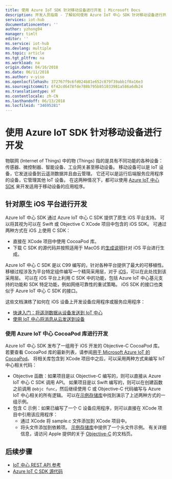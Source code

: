 ```yaml
---
title: 使用 Azure IoT SDK 针对移动设备进行开发 | Microsoft Docs
description: 开发人员指南 - 了解如何使用 Azure IoT 中心 SDK 针对移动设备进行开发。
services: iot-hub
documentationcenter: ''
author: yzhong94
manager: timlt
editor: ''
ms.service: iot-hub
ms.devlang: multiple
ms.topic: article
ms.tgt_pltfrm: na
ms.workload: na
origin.date: 04/16/2018
ms.date: 06/11/2018
ms.author: v-yiso
ms.openlocfilehash: 372767f9c6fd024b81e652c879f39abb1f0a16e3
ms.sourcegitcommit: 6f42cd6478fde788b795b851033981a586a6db24
ms.translationtype: HT
ms.contentlocale: zh-CN
ms.lasthandoff: 06/13/2018
ms.locfileid: "34695281"
---
```

# <a name="develop-for-mobile-devices-using-azure-iot-sdks"></a>使用 Azure IoT SDK 针对移动设备进行开发

物联网 (Internet of Things) 中的物 (Things) 指的是具有不同功能的各种设备：传感器、微控制器、智能设备、工业网关甚至移动设备。  移动设备可以是 IoT 设备，它发送设备到云遥测数据并且由云管理。  它还可以是运行后端服务应用程序的设备，它管理其他 IoT 设备。  在这两种情况下，都可以使用 [Azure IoT 中心 SDK][lnk-sdk-overview] 来开发适用于移动设备的应用程序。  

## <a name="develop-for-native-ios-platform"></a>针对原生 iOS 平台进行开发

Azure IoT 中心 SDK 通过 Azure IoT 中心 C SDK 提供了原生 iOS 平台支持。  可以将其视为可以在 Swift 或 Objective C XCode 项目中包含的 iOS SDK。  可通过两种方式在 iOS 上使用 C SDK：
- 直接在 XCode 项目中使用 CocoaPod 库。  
- 下载 C SDK 的源代码并按照适用于 MacOS 的[生成说明][lnk-c-devbox]针对 iOS 平台进行生成。  

Azure IoT 中心 C SDK 是以 C99 编写的，针对各种平台提供了最大的可移植性。  移植过程涉及为平台特定组件编写一个精简采用层，对于 [iOS][lnk-ios-pal]，可以在此处找到该采用层。  可以在 iOS 平台上利用 C SDK 中的功能，包括 Azure IoT 中心基元支持的功能和 SDK 特定功能，例如网络可靠性的重试策略。  iOS SDK 的接口也类似于 Azure IoT 中心 C SDK 的接口。  

这些文档演练了如何在 iOS 设备上开发设备应用程序或服务应用程序：
- [快速入门：将遥测数据从设备发送到 IoT 中心][lnk-device-ios-quickstart]  
- [使用 IoT 中心将消息从云发送到设备][lnk-service-ios-quickstart]  

### <a name="develop-with-azure-iot-hub-cocoapod-libraries"></a>使用 Azure IoT 中心 CocoaPod 库进行开发

Azure IoT 中心 SDK 发布了一组用于 iOS 开发的 Objective-C CocoaPod 库。  若要查看 CocoaPod 库的最新列表，请参阅[用于 Microsoft Azure IoT 的 CocoaPod][lnk-cocoapod-list]。  将相关库包含到 XCode 项目中之后，可以采用两种方式来编写 IoT 中心相关代码：
- Objective 函数：如果项目是以 Objective-C 编写的，则可以直接从 Azure IoT 中心 C SDK 调用 API。  如果项目是以 Swift 编写的，则可以在创建函数之前调用 ``@objc func``，然后继续使用 C 或 Objective-C 代码编写与 Azure IoT 中心相关的所有逻辑。  可以在[示例存储库][lnk-ios-samples-repo]中找到演示了上述两种方式的一组示例。  
- 包含 C 示例：如果已编写了一个 C 设备应用程序，则可以直接在 XCode 项目中引用该应用程序：
    - 通过 XCode 将 sample.c 文件添加到 XCode 项目中。  
    - 将头文件添加到依赖项。  [示例存储库][lnk-ios-samples-repo]中提供了一个头文件示例。  有关详细信息，请访问 Apple 提供的关于 [Objective-C](https://developer.apple.com/documentation/objectivec) 的文档页。

## <a name="next-steps"></a>后续步骤
* [IoT 中心 REST API 参考][lnk-rest-ref]
* [Azure IoT C SDK 源代码][lnk-c-sdk]

[lnk-sdk-overview]: iot-hub-devguide-sdks.md
[lnk-c-devbox]: https://github.com/Azure/azure-iot-sdk-c/blob/master/doc/devbox_setup.md
[lnk-device-ios-quickstart]: quickstart-send-telemetry-ios.md
[lnk-service-ios-quickstart]: iot-hub-ios-swift-c2d.md
[lnk-cocoapod-list]: https://github.com/Azure/azure-iot-sdk-c/blob/master/iothub_client/samples/ios/CocoaPods.md
[lnk-ios-samples-repo]: https://github.com/Azure-Samples/azure-iot-samples-ios
[lnk-ios-pal]: https://github.com/Azure/azure-c-shared-utility/tree/master/pal/ios-osx
[lnk-c-sdk]: https://github.com/Azure/azure-iot-sdk-c
[lnk-rest-ref]: https://docs.microsoft.com/rest/api/iothub/
